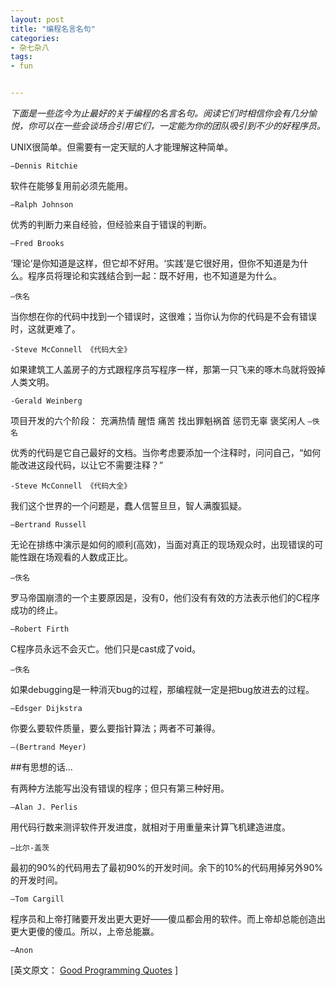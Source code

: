 ```yaml
---
layout: post
title: "编程名言名句"
categories:
- 杂七杂八
tags:
- fun


---
```


  *下面是一些迄今为止最好的关于编程的名言名句。阅读它们时相信你会有几分愉悦，你可以在一些会谈场合引用它们，一定能为你的团队吸引到不少的好程序员。*

UNIX很简单。但需要有一定天赋的人才能理解这种简单。

`–Dennis Ritchie`

  软件在能够复用前必须先能用。

`–Ralph Johnson`

  优秀的判断力来自经验，但经验来自于错误的判断。

`–Fred Brooks`

  ‘理论’是你知道是这样，但它却不好用。‘实践’是它很好用，但你不知道是为什么。程序员将理论和实践结合到一起：既不好用，也不知道是为什么。

`–佚名`

  当你想在你的代码中找到一个错误时，这很难；当你认为你的代码是不会有错误时，这就更难了。

`-Steve McConnell 《代码大全》`

  如果建筑工人盖房子的方式跟程序员写程序一样，那第一只飞来的啄木鸟就将毁掉人类文明。

`-Gerald Weinberg`

  项目开发的六个阶段：
充满热情
醒悟
痛苦
找出罪魁祸首
惩罚无辜
褒奖闲人
`–佚名`

  优秀的代码是它自己最好的文档。当你考虑要添加一个注释时，问问自己，“如何能改进这段代码，以让它不需要注释？”

`-Steve McConnell 《代码大全》`

  我们这个世界的一个问题是，蠢人信誓旦旦，智人满腹狐疑。

`–Bertrand Russell`

  无论在排练中演示是如何的顺利(高效)，当面对真正的现场观众时，出现错误的可能性跟在场观看的人数成正比。

`–佚名`

  罗马帝国崩溃的一个主要原因是，没有0，他们没有有效的方法表示他们的C程序成功的终止。

`–Robert Firth`

  C程序员永远不会灭亡。他们只是cast成了void。

`–佚名`

  如果debugging是一种消灭bug的过程，那编程就一定是把bug放进去的过程。

`–Edsger Dijkstra`

  你要么要软件质量，要么要指针算法；两者不可兼得。

`–(Bertrand Meyer)`

##有思想的话…

  有两种方法能写出没有错误的程序；但只有第三种好用。

`–Alan J. Perlis`

  用代码行数来测评软件开发进度，就相对于用重量来计算飞机建造进度。

`–比尔-盖茨`

  最初的90%的代码用去了最初90%的开发时间。余下的10%的代码用掉另外90%的开发时间。

`–Tom Cargill`

  程序员和上帝打赌要开发出更大更好——傻瓜都会用的软件。而上帝却总能创造出更大更傻的傻瓜。所以，上帝总能赢。

`–Anon`

[英文原文： [Good Programming Quotes](http://c-programming.10947.n7.nabble.com/Good-Programming-Quotes-td19124.html) ]
